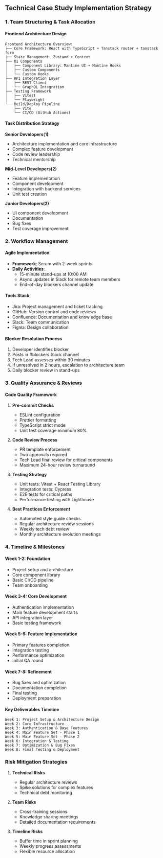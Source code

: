 
## Technical Case Study Implementation Strategy

### 1. Team Structuring & Task Allocation

#### Frontend Architecture Design
```
Frontend Architecture Overview:
├── Core Framework: React with TypeScript + Tanstack router + tanstack form
├── State Management: Zustand + Context
├── UI Components
│   ├── Component Library: Mantine UI + Mantine Hooks
│   ├── Custom Components
│   └── Custom Hooks
├── API Integration Layer
│   ├── REST Client
│   └── GraphQL Integration
├── Testing Framework
│   ├── Vitest
│   └── Playwright
└── Build/Deploy Pipeline
	├── Vite
	└── CI/CD (GitHub Actions)
```

#### Task Distribution Strategy

**Senior Developers(1)**
- Architecture implementation and core infrastructure
- Complex feature development
- Code review leadership
- Technical mentorship

**Mid-Level Developers(2)**
- Feature implementation
- Component development
- Integration with backend services
- Unit test creation

**Junior Developers(2)**
- UI component development
- Documentation
- Bug fixes
- Test coverage improvement

### 2. Workflow Management

#### Agile Implementation
- **Framework**: Scrum with 2-week sprints
- **Daily Activities**:
  - 15-minute stand-ups at 10:00 AM
  - Async updates in Slack for remote team members
  - End-of-day blockers channel update

#### Tools Stack
- Jira: Project management and ticket tracking
- GitHub: Version control and code reviews
- Confluence: Documentation and knowledge base
- Slack: Team communication
- Figma: Design collaboration

#### Blocker Resolution Process
1. Developer identifies blocker
2. Posts in #blockers Slack channel
3. Tech Lead assesses within 30 minutes
4. If unresolved in 2 hours, escalation to architecture team
5. Daily blocker review in stand-ups

### 3. Quality Assurance & Reviews

#### Code Quality Framework
1. **Pre-commit Checks**
   - ESLint configuration
   - Prettier formatting
   - TypeScript strict mode
   - Unit test coverage minimum 80%

2. **Code Review Process**
   - PR template enforcement
   - Two approvals required
   - Tech Lead final review for critical components
   - Maximum 24-hour review turnaround

3. **Testing Strategy**
   - Unit tests: Vitest + React Testing Library
   - Integration tests: Cypress
   - E2E tests for critical paths
   - Performance testing with Lighthouse

4. **Best Practices Enforcement**
   - Automated style guide checks
   - Regular architecture review sessions
   - Weekly tech debt review
   - Monthly architecture evolution meetings

### 4. Timeline & Milestones

#### Week 1-2: Foundation
- Project setup and architecture
- Core component library
- Basic CI/CD pipeline
- Team onboarding

#### Week 3-4: Core Development
- Authentication implementation
- Main feature development starts
- API integration layer
- Basic testing framework

#### Week 5-6: Feature Implementation
- Primary features completion
- Integration testing
- Performance optimization
- Initial QA round

#### Week 7-8: Refinement
- Bug fixes and optimization
- Documentation completion
- Final testing
- Deployment preparation

#### Key Deliverables Timeline
```
Week 1: Project Setup & Architecture Design
Week 2: Core Infrastructure
Week 3: Authentication & Base Features
Week 4: Main Feature Set - Phase 1
Week 5: Main Feature Set - Phase 2
Week 6: Integration & Testing
Week 7: Optimization & Bug Fixes
Week 8: Final Testing & Deployment
```

### Risk Mitigation Strategies

1. **Technical Risks**
   - Regular architecture reviews
   - Spike solutions for complex features
   - Technical debt monitoring

2. **Team Risks**
   - Cross-training sessions
   - Knowledge sharing meetings
   - Detailed documentation requirements

3. **Timeline Risks**
   - Buffer time in sprint planning
   - Weekly progress assessments
   - Flexible resource allocation
